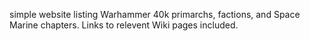 simple website listing Warhammer 40k primarchs, factions, and Space Marine chapters. Links to relevent Wiki pages included.